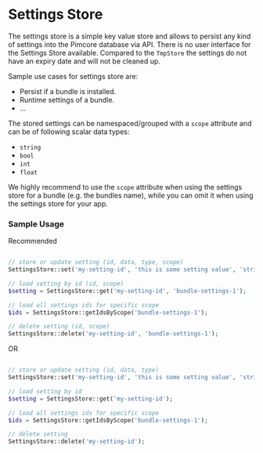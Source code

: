 # Settings Store

The settings store is a simple key value store and allows to persist any kind of settings into the
Pimcore database via API. There is no user interface for the Settings Store available. Compared to the
`TmpStore` the settings do not have an expiry date and will not be cleaned up.

Sample use cases for settings store are:
- Persist if a bundle is installed.
- Runtime settings of a bundle.
- ...

The stored settings can be namespaced/grouped with a `scope` attribute and can be of following scalar data
types:
- `string`
- `bool`
- `int`
- `float`

We highly recommend to use the `scope` attribute when using the settings store for a bundle (e.g. the bundles name),
while you can omit it when using the settings store for your app.

### Sample Usage

Recommended

```php

// store or update setting (id, data, type, scope)
SettingsStore::set('my-setting-id', 'this is some setting value', 'string', 'bundle-settings-1');

// load setting by id (id, scope)
$setting = SettingsStore::get('my-setting-id', 'bundle-settings-1');

// load all settings ids for specific scope
$ids = SettingsStore::getIdsByScope('bundle-settings-1');

// delete setting (id, scope)
SettingsStore::delete('my-setting-id', 'bundle-settings-1');

```

OR

```php

// store or update setting (id, data, type)
SettingsStore::set('my-setting-id', 'this is some setting value', 'string');

// load setting by id
$setting = SettingsStore::get('my-setting-id');

// load all settings ids for specific scope
$ids = SettingsStore::getIdsByScope('bundle-settings-1');

// delete setting
SettingsStore::delete('my-setting-id');

```